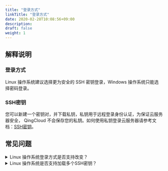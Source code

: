 ```yaml
---
title: "登录方式"
linkTitle: "登录方式"
date: 2020-02-28T10:08:56+09:00
description:
draft: false
weight: 1
---
```


## 解释说明

### 登录方式

Linux 操作系统建议选择更为安全的 SSH 密钥登录，Windows 操作系统只能选择密码登录。

### SSH密钥

您可以新建一个密钥对，并下载私钥，私钥用于远程登录身份认证，为保证云服务器安全， QingCloud 不会保存您的私钥。如何使用私钥登录云服务器请参考文档：[SSH密钥](/compute/ssh/manual/ssh)。

## 常见问题
<details>
<summary>Linux 操作系统登录方式是否支持改变？</summary>
支持，加载SSH密钥以后，密码登录将失效，解绑所有SSH密钥以后，需要您重置密码后通过密码登录。
</details>

<details>
<summary>Linux 操作系统是否支持加载多个SSH密钥？</summary>
支持，方便您进行精细的访问管理，可以加载多个SSH密钥，不同使用者通过不同Key登录。
</details>
